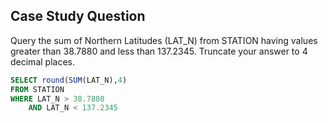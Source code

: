 ## Case Study Question

Query the sum of Northern Latitudes (LAT_N) from STATION having values greater than 38.7880 and less than 137.2345.
Truncate your answer to 4 decimal places.

```sql
SELECT round(SUM(LAT_N),4)
FROM STATION
WHERE LAT_N > 38.7880
    AND LAT_N < 137.2345
```
